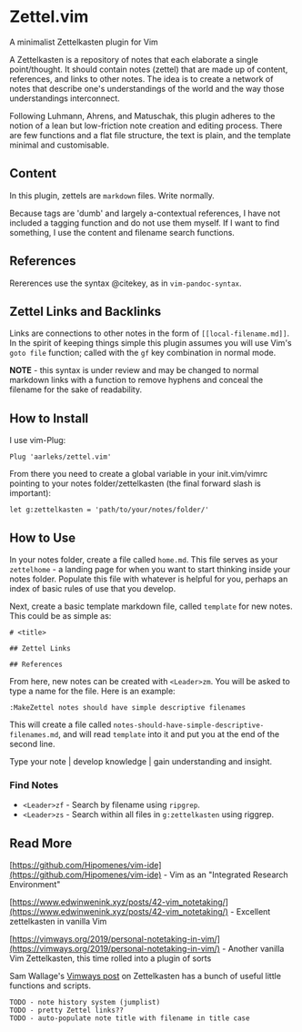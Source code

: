# Zettel.vim

A minimalist Zettelkasten plugin for Vim

A Zettelkasten is a repository of notes that each elaborate a single point/thought. It should contain notes (zettel) that are made up of content, references, and links to other notes. The idea is to create a network of notes that describe one's understandings of the world and the way those understandings interconnect.

Following Luhmann, Ahrens, and Matuschak, this plugin adheres to the notion of a lean but low-friction note creation and editing process. There are few functions and a flat file structure, the text is plain, and the template minimal and customisable.

## Content

In this plugin, zettels are `markdown` files. Write normally.

Because tags are 'dumb' and largely a-contextual references, I have not included a tagging function and do not use them myself. If I want to find something, I use the content and filename search functions.

## References

Rererences use the syntax @citekey, as in `vim-pandoc-syntax`.

## Zettel Links and Backlinks

Links are connections to other notes in the form of `[[local-filename.md]]`. In the spirit of keeping things simple this plugin assumes you will use Vim's `goto file` function; called with the `gf` key combination in normal mode.

**NOTE** - this syntax is under review and may be changed to normal markdown links with a function to remove hyphens and conceal the filename for the sake of readability.

## How to Install

I use vim-Plug:

```
Plug 'aarleks/zettel.vim'
```

From there you need to create a global variable in your init.vim/vimrc pointing to your notes folder/zettelkasten (the final forward slash is important):

```
let g:zettelkasten = 'path/to/your/notes/folder/'
```

## How to Use

In your notes folder, create a file called `home.md`. This file serves as your `zettelhome` - a landing page for when you want to start thinking inside your notes folder. Populate this file with whatever is helpful for you, perhaps an index of basic rules of use that you develop.

Next, create a basic template markdown file, called `template` for new notes. This could be as simple as:

```
# <title>

## Zettel Links

## References

```

From here, new notes can be created with `<Leader>zm`. You will be asked to type a name for the file. Here is an example:

```
:MakeZettel notes should have simple descriptive filenames
```

This will create a file called `notes-should-have-simple-descriptive-filenames.md`, and will read `template` into it and put you at the end of the second line.

Type your note | develop knowledge | gain understanding and insight.

### Find Notes

* `<Leader>zf` - Search by filename using `ripgrep`.
* `<Leader>zs` - Search within all files in `g:zettelkasten` using riggrep.

## Read More

[https://github.com/Hipomenes/vim-ide](https://github.com/Hipomenes/vim-ide) - Vim as an "Integrated Research Environment"

[https://www.edwinwenink.xyz/posts/42-vim_notetaking/](https://www.edwinwenink.xyz/posts/42-vim_notetaking/) - Excellent zettelkasten in vanilla Vim

[https://vimways.org/2019/personal-notetaking-in-vim/](https://vimways.org/2019/personal-notetaking-in-vim/) - Another vanilla Vim Zettelkasten, this time rolled into a plugin of sorts

Sam Wallage's [Vimways post](https://vimways.org/2019/personal-notetaking-in-vim/) on Zettelkasten has a bunch of useful little functions and scripts.

```
TODO - note history system (jumplist)
TODO - pretty Zettel links??
TODO - auto-populate note title with filename in title case

```

